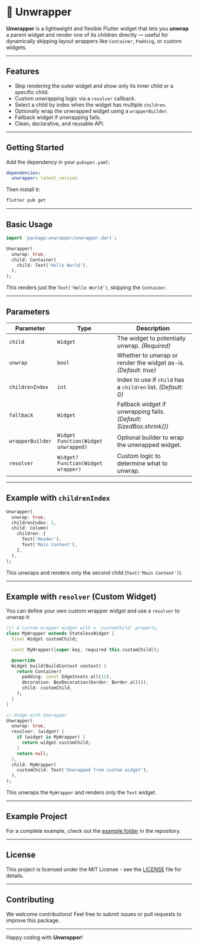 
# 🧩 Unwrapper

**Unwrapper** is a lightweight and flexible Flutter widget that lets you **unwrap** a parent widget and render one of its children directly — useful for dynamically skipping layout wrappers like `Container`, `Padding`, or custom widgets.

---

##  Features

-  Skip rendering the outer widget and show only its inner child or a specific child.
-  Custom unwrapping logic via a `resolver` callback.
-  Select a child by index when the widget has multiple `children`.
-  Optionally wrap the unwrapped widget using a `wrapperBuilder`.
-  Fallback widget if unwrapping fails.
-  Clean, declarative, and reusable API.

---

##  Getting Started

Add the dependency in your `pubspec.yaml`:

```yaml
dependencies:
  unwrapper: latest_version
```

Then install it:

```bash
flutter pub get
```

---

## Basic Usage

```dart
import 'package:unwrapper/unwrapper.dart';

Unwrapper(
  unwrap: true,
  child: Container(
    child: Text('Hello World'),
  ),
);
```

This renders just the `Text('Hello World')`, skipping the `Container`.

---

## Parameters

| Parameter         | Type                                       | Description |
|------------------|--------------------------------------------|-------------|
| `child`           | `Widget`                                   | The widget to potentially unwrap. *(Required)* |
| `unwrap`          | `bool`                                     | Whether to unwrap or render the widget as-is. *(Default: true)* |
| `childrenIndex`   | `int`                                      | Index to use if `child` has a `children` list. *(Default: 0)* |
| `fallback`        | `Widget`                                   | Fallback widget if unwrapping fails. *(Default: SizedBox.shrink())* |
| `wrapperBuilder`  | `Widget Function(Widget unwrapped)`        | Optional builder to wrap the unwrapped widget. |
| `resolver`        | `Widget? Function(Widget wrapper)`         | Custom logic to determine what to unwrap. |

---

##  Example with `childrenIndex`

```dart
Unwrapper(
  unwrap: true,
  childrenIndex: 1,
  child: Column(
    children: [
      Text('Header'),
      Text('Main Content'),
    ],
  ),
);
```

This unwraps and renders only the second child (`Text('Main Content')`).

---

## Example with `resolver` (Custom Widget)

You can define your own custom wrapper widget and use a `resolver` to unwrap it:

```dart
/// A custom wrapper widget with a `customChild` property.
class MyWrapper extends StatelessWidget {
  final Widget customChild;

  const MyWrapper({super.key, required this.customChild});

  @override
  Widget build(BuildContext context) {
    return Container(
      padding: const EdgeInsets.all(12),
      decoration: BoxDecoration(border: Border.all()),
      child: customChild,
    );
  }
}

// Usage with Unwrapper
Unwrapper(
  unwrap: true,
  resolver: (widget) {
    if (widget is MyWrapper) {
      return widget.customChild;
    }
    return null;
  },
  child: MyWrapper(
    customChild: Text('Unwrapped from custom widget'),
  ),
);
```

This unwraps the `MyWrapper` and renders only the `Text` widget.

---

## Example Project

For a complete example, check out the [example folder](https://github.com/majlindavdylaj/unwrapper/tree/main/example) in the repository.

---

## License

This project is licensed under the MIT License - see the [LICENSE](LICENSE) file for details.

---

## Contributing

We welcome contributions! Feel free to submit issues or pull requests to improve this package.

---

Happy coding with **Unwrapper**! 
